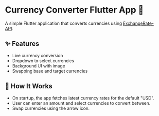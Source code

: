 # Currency Converter Flutter App 💱

A simple Flutter application that converts currencies using [ExchangeRate-API](https://www.exchangerate-api.com/).

## ✨ Features

- Live currency conversion
- Dropdown to select currencies
- Background UI with image
- Swapping base and target currencies

## 🧠 How It Works

- On startup, the app fetches latest currency rates for the default "USD".
- User can enter an amount and select currencies to convert between.
- Swap currencies using the arrow icon.
